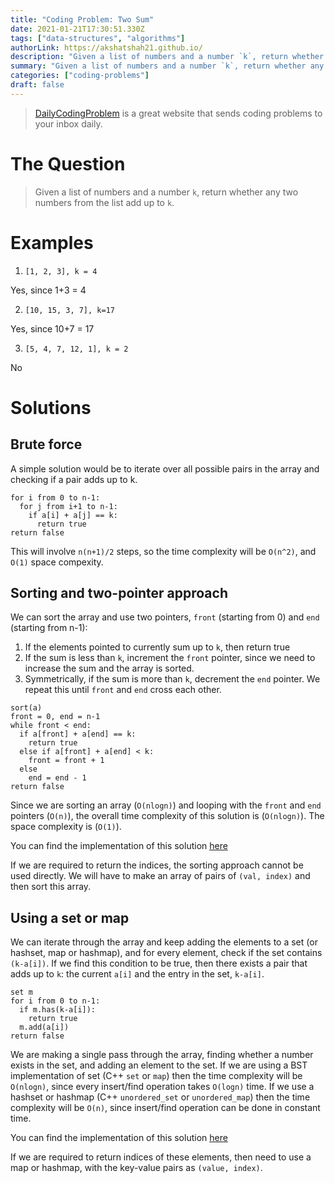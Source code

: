 ```yaml
---
title: "Coding Problem: Two Sum"
date: 2021-01-21T17:30:51.330Z
tags: ["data-structures", "algorithms"]
authorLink: https://akshatshah21.github.io/
description: "Given a list of numbers and a number `k`, return whether any two numbers from the list add up to `k`."
summary: "Given a list of numbers and a number `k`, return whether any two numbers from the list add up to `k`."
categories: ["coding-problems"]
draft: false
---
```

> [DailyCodingProblem](https://www.dailycodingproblem.com/) is a great website that sends coding problems to your inbox daily.

# The Question

> Given a list of numbers and a number `k`, return whether any two numbers from the list add up to `k`.

# Examples

1. `[1, 2, 3], k = 4`

Yes, since 1+3 = 4

2. `[10, 15, 3, 7], k=17`

Yes, since 10+7 = 17

3. `[5, 4, 7, 12, 1], k = 2`

No

# Solutions

## Brute force

A simple solution would be to iterate over all possible pairs in the array and checking if a pair adds up to k.

```
for i from 0 to n-1:
  for j from i+1 to n-1:
    if a[i] + a[j] == k:
      return true
return false
```

This will involve `n(n+1)/2` steps, so the time complexity will be `O(n^2)`, and `O(1)` space compexity.

## Sorting and two-pointer approach

We can sort the array and use two pointers, `front` (starting from 0) and `end` (starting from n-1):

1. If the elements pointed to currently sum up to `k`, then return true
2. If the sum is less than `k`, increment the `front` pointer, since we need to increase the sum and the array is sorted.
3. Symmetrically, if the sum is more than `k`, decrement the `end` pointer.
   We repeat this until `front` and `end` cross each other.

```
sort(a)
front = 0, end = n-1
while front < end:
  if a[front] + a[end] == k:
    return true
  else if a[front] + a[end] < k:
    front = front + 1
  else
    end = end - 1
return false
```

Since we are sorting an array (`O(nlogn)`) and looping with the `front` and `end` pointers (`O(n)`), the overall time complexity of this solution is (`O(nlogn)`). The space complexity is (`O(1)`).

You can find the implementation of this solution [here](https://github.com/akshatshah21/Data-Structures-and-Algorithms/blob/master/C%2B%2B/Arrays/Check_2_sum.cpp)

If we are required to return the indices, the sorting approach cannot be used directly. We will have to make an array of pairs of `(val, index)` and then sort this array.

## Using a set or map

We can iterate through the array and keep adding the elements to a set (or hashset, map or hashmap), and for every element, check if the set contains `(k-a[i])`. If we find this condition to be true, then there exists a pair that adds up to `k`: the current `a[i]` and the entry in the set, `k-a[i]`.

```
set m
for i from 0 to n-1:
  if m.has(k-a[i]):
    return true
  m.add(a[i])
return false
```

We are making a single pass through the array, finding whether a number exists in the set, and adding an element to the set. If we are using a BST implementation of set (C++ `set` or `map`) then the time complexity will be `O(nlogn)`, since every insert/find operation takes `O(logn)` time. If we use a hashset or hashmap (C++ `unordered_set` or `unordered_map`) then the time complexity will be `O(n)`, since insert/find operation can be done in constant time.

You can find the implementation of this solution [here](https://github.com/akshatshah21/Data-Structures-and-Algorithms/blob/master/C%2B%2B/Hashing%20or%20Maps/Check_Numbers_Add_Upto_k_in_Array.cpp)

If we are required to return indices of these elements, then need to use a map or hashmap, with the key-value pairs as `(value, index)`.
